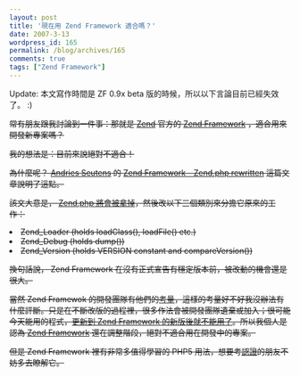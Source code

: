 ```yaml
---
layout: post
title: '現在用 Zend Framework 適合嗎？'
date: 2007-3-13
wordpress_id: 165
permalink: /blog/archives/165
comments: true
tags: ["Zend Framework"]
---
```


Update: 本文寫作時間是 ZF 0.9x beta 版的時候，所以以下言論目前已經失效了。 :)

<del>常有朋友跟我討論到一件事：那就是 [Zend](http://www.zend.com/) 官方的 [Zend Framework](http://framework.zend.com/) ，適合用來開發新專案嗎？</del>

<del>我的想法是：目前來說絕對不適合！</del>

<del>為什麼呢？ [Andries Seutens](http://andries.systray.be/blog/) 的 [Zend Framework - Zend.php rewritten](http://andries.systray.be/blog/2007/03/10/zendphp-rewritten/) 這篇文章說明了這點。</del>

<del>該文大意是， [Zend.php 將會被拿掉](http://akrabat.com/2007/03/10/goodbye-zendphp/)，然後改以下三個類別來分擔它原來的工作：</del>

<li><del>Zend_Loader (holds loadClass(), loadFile() etc.)</del></li>
<li><del>Zend_Debug (holds dump())</del></li>
<li><del>Zend_Version (holds VERSION constant and compareVersion())</del></li>


<del>換句話說， Zend Framework 在沒有正式宣告有穩定版本前，被改動的機會還是很大。 </del>

<del>當然 Zend Framewok 的開發團隊有他們的[考量](http://andries.systray.be/blog/2007/03/10/zendphp-rewritten/)，這樣的考量好不好我沒辦法有什麼評斷。只是在不斷改版的過程裡，很多作法會被開發團隊遺棄或加入；很可能今天能用的程式，[更新到 Zend Framework 的新版後就不能用了](http://club.phpe.net/index.php?act=ST&amp;f=16&amp;t=15183)。所以我個人是認為 [Zend Framework](http://framework.zend.com/) 還在調整階段，絕對不適合用在開發中的專案。</del>

<del>但是 Zend Framework 裡有非常多值得學習的 PHP5 用法，想要考[認證](http://www.zend.com/education/zend_php_certification)的朋友不妨多去瞭解它。 </del>
